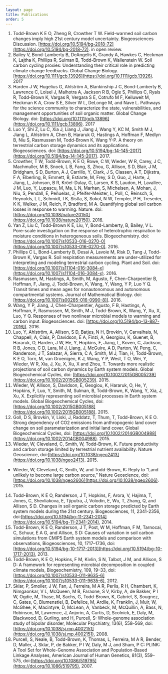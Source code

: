 ```yaml
---
layout: page
title: Publications
order: 5
---
```

1.  Todd-Brown K E O, Zheng B, Crowther T W. Field-warmed soil carbon changes imply high 21st century model uncertainty. Biogeosciences Discussion. [https://doi.org/10.5194/bg-2018-72](https://doi.org/10.5194/bg-2018-72). in open review.
2.  Bailey V, Bond-Lamberty B, DeAngelis K, Grandy A, Hawkes C, Heckman K, Lajtha K, Phillips R, Sulman B, Todd-Brown K, Wallenstein W. Soil carbon cycling proxies: Understanding their critical role in predicting climate change feedbacks. Global Change Biology.  [https://doi.org/10.1111/gcb.13926](https://doi.org/10.1111/gcb.13926). 2017
3. Harden J W, Hugelius G, Ahlström A, Blankinship J C, Bond-Lamberty B, Lawrence C, Loisel J, Malhotra A, Jackson R B, Ogle S, Phillips C, Ryals R, Todd-Brown K, Vargas R, Vergara S E, Cotrufo M F, Keiluweit M, Heckman K A, Crow S E, Silver W L, DeLonge M, and Nave L. Pathways for the science community to characterize the state, vulnerabilities, and management opportunities of soil organic matter. Global Change Biology. doi: [https://doi.org/10.1111/gcb.13896](https://doi.org/10.1111/gcb.13896). 2017
4. Luo Y, Shi Z, Lu C, Xia J, Liang J, Jiang J, Wang Y, KC M, Smith M J, Jiang L, Ahlström A, Chen B, Hararuk O, Hastings A, Hoffman F, Medlyn B, Niu S, Rasmussen M, Todd-Brown K, Wang Y-P. A theory on terrestrial carbon storage dynamics and its applications. Biogeosciences. doi: [https://doi.org/10.5194/bg-14-145-2017](https://doi.org/10.5194/bg-14-145-2017). 2017.
5. Crowther, T W, Todd-Brown, K E O, Rowe, C W, Wieder, W R, Carey, J C, Machmuller, M B, Snoek, L B, Fang, S, Zhou, G, Allison, S D, Blair, J M, Bridgham, S D, Burton, A J, Carrillo, Y, Clark, J S, Classen, A T, Dijkstra, F A, Elberling, B, Emmett, B, Estiarte, M, Frey, S D, Guo, J, Harte, J, Jiang, L, Johnson, B R, Kröel-Dulay, G, Larsen, K S, Laudon, H, Lavallee, J M, Luo, Y, Lupascu, M, Ma, L N, Marhan, S, Michelsen, A, Mohan, J, Niu, S, Pendall, E, Peñuelas, J, Pfeifer-Meister, L, Poll, C, Reinsch, S, Reynolds, L L, Schmidt, I K, Sistla, S, Sokol, N W, Templer, P H, Treseder, K K, Welker, J M, Reich, P, Bradford, M A. Quantifying global soil carbon losses in response to warming. Nature. doi: [https://doi.org/10.1038/nature20150](https://doi.org/10.1038/nature20150). 2016.
6. Yan Z, Liu C, Todd-Brown K E, Liu, Y, Bond-Lamberty, B, Bailey, V L. Pore-scale investigation on the response of heterotrophic respiration to moisture conditions in heterogeneous soils. Biogeochemistry. doi:  [https://doi.org/10.1007/s10533-016-0270-0](https://doi.org/10.1007/s10533-016-0270-0). 2016.
7. Phillips C L, Bond-Lamberty B, Desai A, Lavoie M, Risk D, Tang J, Todd-Brown K, Vargas R. Soil respiration measurements are under-utilized for interpreting and modeling terrestrial carbon cycling. Plant and Soil. doi: [https://doi.org/10.1007/s11104-016-3084-x](https://doi.org/10.1007/s11104-016-3084-x). 2016.
8. Rasmussen, M, Hastings, A, Smith, M, Agusto, F, Chen-Charpentier B, Hoffman, F, Jiang, J, Todd-Brown, K, Wang, Y, Wang, Y P, Luo Y Q. Transit times and mean ages for nonautonomous and autonomous compartmental systems. Journal of Mathematical Biology. doi: [https://doi.org/10.1007/s00285-016-0990-8](. 2016.
9. Wang, Y P, Jiang, J, Chen-Charpentier, Agusto, F B, Hastings, A, Hoffman, F, Rasmussen, M, Smith, M J, Todd-Brown, K, Wang, Y, Xu, X, Luo, Y Q. Responses of two nonlinear microbial models to warming and carbon input. Biogeosciences. doi: [https://doi.org/10.5194/bg-13-887-2016](. 2016.
10. Luo, Y, Ahlström, A, Allison, S D, Batjes, N H, Brovkin, V, Carvalhais, N, Chappell, A, Ciais, P, Davidson, E A, Finzi, A, Georgiou, K, Guenet, B, Hararuk, O, Harden, J W, He, Y, Hopkins, F, Jiang, L, Koven, C, Jackson, R B, Jones, C D, Lara, M J, Liang, J, McGuire, A D, Parton, W, Peng, C, Randerson, J T, Salazar, A, Sierra, C A, Smith, M J, Tian, H, Todd-Brown, K E O, Torn, M, van Groenigen, K J, Wang, Y P, West, T O, Wei, Y, Wieder, W R, Xia, J, Xu, X, Xu, X and Zhou, T. Towards more realistic projections of soil carbon dynamics by Earth system models. Global Biogeochemical Cycles, doi: [https://doi.org/10.1002/2015GB005239](https://doi.org/10.1002/2015GB005239). 2015.
11. Wieder, W, Allison, S, Davidson, E, Geogiou, K, Hararuk, O, He, Y, Hopkins, F, Luo, Y, Smith, M, Sulman, B, Todd-Brown, K, Wang, Y, Xia, J, Xu, X. Explicitly representing soil microbial processes in Earth system models. Global Biogeochemical Cycles, doi:[https://doi.org/10.1002/2015GB005188](https://doi.org/10.1002/2015GB005188). 2015.
12. Goll, D S, Brovkin, V, Liski, J, Raddatz, T, Thum, T, Todd-Brown, K E O. Strong dependency of CO2 emissions from anthropogenic land cover change on soil parameterization and initial land cover. Global Biogeochemical Cycles, doi: [https://doi.org/10.1002/2014GB004988](https://doi.org/10.1002/2014GB004988). 2015.
13. Wieder, W, Cleveland, C, Smith, W, Todd-Brown, K. Future productivity and carbon storage limited by terrestrial nutrient availability. Nature Geoscience, doi:[https://doi.org/10.1038/ngeo2413](https://doi.org/10.1038/ngeo2413). 2015.
  * Wieder, W, Cleveland, C, Smith, W, and Todd-Brown, K: Reply to “Land unlikely to become large carbon source,” Nature Geoscience, doi:[https://doi.org/10.1038/ngeo2606](https://doi.org/10.1038/ngeo2606). 2015.
14. Todd-Brown, K E O, Randerson, J T, Hopkins, F, Arora, V, Hajima, T, Jones, C, Shevliakova, E, Tjiputra, J, Volodin, E, Wu, T, Zhang, Q, and Allison, S D. Changes in soil organic carbon storage predicted by Earth system models during the 21st century. Biogeosciences, 11, 2341-2356, doi:[https://doi.org/10.5194/bg-11-2341-2014](https://doi.org/10.5194/bg-11-2341-2014), 2014.
15. Todd-Brown, K E O, Randerson, J T, Post, W M, Hoffman, F M, Tarnocai, C, Schuur, E A G, and Allison, S D: Causes of variation in soil carbon simulations from CMIP5 Earth system models and comparison with observations, Biogeosciences, 10, 1717–1736, doi:[https://doi.org/10.5194/bg-10-1717-2013](https://doi.org/10.5194/bg-10-1717-2013), 2013.
16. Todd-Brown, K E O, Hopkins, F M, Kivlin, S N, Talbot, J M, and Allison, S D: A framework for representing microbial decomposition in coupled climate models, Biogeochemistry, 109, 19–33, doi:[https://doi.org/10.1007/s10533-011-9635-6](https://doi.org/10.1007/s10533-011-9635-6), 2012.
17. Sklar, P, Smoller, J W, Fan, J, Ferreira, M A R, Perlis, R H, Chambert, K, Nimgaonkar, V L, McQueen, M B, Faraone, S V, Kirby, A, de Bakker, P I W,  Ogdie, M, Thase, M, Sachs, G, Todd-Brown, K, Gabriel, S, Sougnez, C, Gates, C, Blumenstiel, B, Defelice, M, Ardlie, K, Franklin, J, Muir, W, McGhee, K, Macintyre, D, McLean, A, Vanbeck, M, McQuillin, A, Bass, N, Robinson, M, Lawrence, J, Anjorin, A, Curtis, D, Scolnick, E, Daly, M, Blackwood, D, Gurling, and H, Purcell, S: Whole-genome association study of bipolar disorder, Molecular Psychiatry, 13(6), 558–569, doi:[https://doi.org/10.1038/sj.mp.4002151](https://doi.org/10.1038/sj.mp.4002151), 2008.
18. Purcell, S, Neale, B, Todd-Brown, K, Thomas, L, Ferreira, M A R, Bender, D, Maller, J, Sklar, P, de Bakker, P I W, Daly, M J, and Sham, P C: PLINK: A Tool Set for Whole-Genome Association and Population-Based Linkage Analyses, American Journal of Human Genetics, 81(3), 559–575, doi:[https://doi.org/10.1086/519795](https://doi.org/10.1086/519795), 2007.
